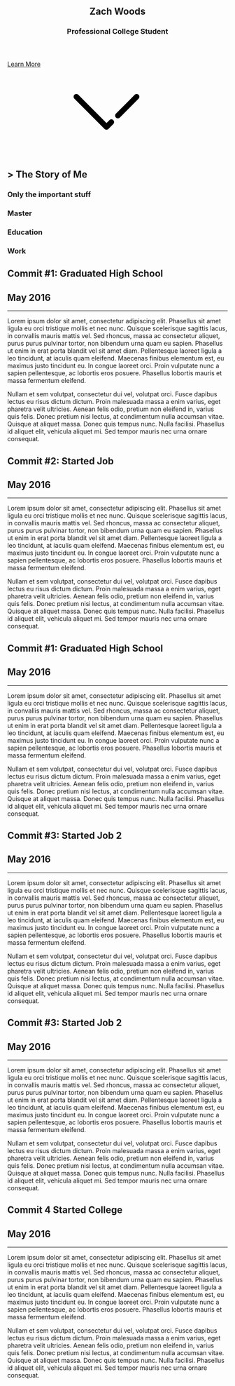 
<title>Zach Woods's Main Page</title>

<style> @import url(css/main.css); </style>

<section>

<header>

## Zach Woods
### Professional College Student



</header>


[Learn More](#about)
<svg id="downarrow" xmlns="http://www.w3.org/2000/svg" xmlns:xlink="http://www.w3.org/1999/xlink" version="1.1" x="0px" y="0px" viewBox="-20 5 100 40" enable-background="new 0 0 100 100" xml:space="preserve">
  <g transform="scale(0.5)">
        <path d="M52.656,57.489l-2.657,2.657L24.406,34.551c-0.977-0.977-2.559-0.977-3.535,0c-0.977,0.976-0.977,2.559,0,3.535  l27.36,27.363c0.469,0.469,1.104,0.732,1.768,0.732s1.299-0.264,1.768-0.732l4.425-4.425c0.977-0.977,0.977-2.559,0-3.535  S53.633,56.513,52.656,57.489z M79.129,34.553c-0.977-0.977-2.559-0.977-3.535,0l-17.021,17.02c-0.977,0.976-0.977,2.559,0,3.535  c0.488,0.488,1.128,0.732,1.768,0.732s1.279-0.244,1.768-0.732l17.021-17.02C80.105,37.112,80.105,35.529,79.129,34.553z"/>
    </g>
</svg>

<!-- Created by myladkings from the Noun Project-->

</section>

<section id="#timeline">

<div class="content">

<div class="title">

# > The Story of Me
###   Only the important stuff

</div>

<div class="branch" id="master">

### Master

</div>

<div class="branch" id="education">

### Education

</div>

<div class="branch" id="work">

### Work

</div>

<div id="commits">


<div class="pull education"></div>
<div class="commit education">

# Commit #1: Graduated High School
## May 2016
----
Lorem ipsum dolor sit amet, consectetur adipiscing elit. Phasellus sit amet ligula eu orci tristique mollis et nec nunc. Quisque scelerisque sagittis lacus, in convallis mauris mattis vel. Sed rhoncus, massa ac consectetur aliquet, purus purus pulvinar tortor, non bibendum urna quam eu sapien. Phasellus ut enim in erat porta blandit vel sit amet diam. Pellentesque laoreet ligula a leo tincidunt, at iaculis quam eleifend. Maecenas finibus elementum est, eu maximus justo tincidunt eu. In congue laoreet orci. Proin vulputate nunc a sapien pellentesque, ac lobortis eros posuere. Phasellus lobortis mauris et massa fermentum eleifend.

Nullam et sem volutpat, consectetur dui vel, volutpat orci. Fusce dapibus lectus eu risus dictum dictum. Proin malesuada massa a enim varius, eget pharetra velit ultricies. Aenean felis odio, pretium non eleifend in, varius quis felis. Donec pretium nisi lectus, at condimentum nulla accumsan vitae. Quisque at aliquet massa. Donec quis tempus nunc. Nulla facilisi. Phasellus id aliquet elit, vehicula aliquet mi. Sed tempor mauris nec urna ornare consequat.

</div>

<div class="pull work"></div>
<div class="commit work">
<div class="fill education"></div>

# Commit #2: Started Job
## May 2016
----
Lorem ipsum dolor sit amet, consectetur adipiscing elit. Phasellus sit amet ligula eu orci tristique mollis et nec nunc. Quisque scelerisque sagittis lacus, in convallis mauris mattis vel. Sed rhoncus, massa ac consectetur aliquet, purus purus pulvinar tortor, non bibendum urna quam eu sapien. Phasellus ut enim in erat porta blandit vel sit amet diam. Pellentesque laoreet ligula a leo tincidunt, at iaculis quam eleifend. Maecenas finibus elementum est, eu maximus justo tincidunt eu. In congue laoreet orci. Proin vulputate nunc a sapien pellentesque, ac lobortis eros posuere. Phasellus lobortis mauris et massa fermentum eleifend.

Nullam et sem volutpat, consectetur dui vel, volutpat orci. Fusce dapibus lectus eu risus dictum dictum. Proin malesuada massa a enim varius, eget pharetra velit ultricies. Aenean felis odio, pretium non eleifend in, varius quis felis. Donec pretium nisi lectus, at condimentum nulla accumsan vitae. Quisque at aliquet massa. Donec quis tempus nunc. Nulla facilisi. Phasellus id aliquet elit, vehicula aliquet mi. Sed tempor mauris nec urna ornare consequat.

</div>

<div class="commit education">
<div class="fill work"></div>

# Commit #1: Graduated High School
## May 2016
----
Lorem ipsum dolor sit amet, consectetur adipiscing elit. Phasellus sit amet ligula eu orci tristique mollis et nec nunc. Quisque scelerisque sagittis lacus, in convallis mauris mattis vel. Sed rhoncus, massa ac consectetur aliquet, purus purus pulvinar tortor, non bibendum urna quam eu sapien. Phasellus ut enim in erat porta blandit vel sit amet diam. Pellentesque laoreet ligula a leo tincidunt, at iaculis quam eleifend. Maecenas finibus elementum est, eu maximus justo tincidunt eu. In congue laoreet orci. Proin vulputate nunc a sapien pellentesque, ac lobortis eros posuere. Phasellus lobortis mauris et massa fermentum eleifend.

Nullam et sem volutpat, consectetur dui vel, volutpat orci. Fusce dapibus lectus eu risus dictum dictum. Proin malesuada massa a enim varius, eget pharetra velit ultricies. Aenean felis odio, pretium non eleifend in, varius quis felis. Donec pretium nisi lectus, at condimentum nulla accumsan vitae. Quisque at aliquet massa. Donec quis tempus nunc. Nulla facilisi. Phasellus id aliquet elit, vehicula aliquet mi. Sed tempor mauris nec urna ornare consequat.

</div>

<div class="commit work">
<div class="fill education"></div>

# Commit #3: Started Job 2
## May 2016
----
Lorem ipsum dolor sit amet, consectetur adipiscing elit. Phasellus sit amet ligula eu orci tristique mollis et nec nunc. Quisque scelerisque sagittis lacus, in convallis mauris mattis vel. Sed rhoncus, massa ac consectetur aliquet, purus purus pulvinar tortor, non bibendum urna quam eu sapien. Phasellus ut enim in erat porta blandit vel sit amet diam. Pellentesque laoreet ligula a leo tincidunt, at iaculis quam eleifend. Maecenas finibus elementum est, eu maximus justo tincidunt eu. In congue laoreet orci. Proin vulputate nunc a sapien pellentesque, ac lobortis eros posuere. Phasellus lobortis mauris et massa fermentum eleifend.

Nullam et sem volutpat, consectetur dui vel, volutpat orci. Fusce dapibus lectus eu risus dictum dictum. Proin malesuada massa a enim varius, eget pharetra velit ultricies. Aenean felis odio, pretium non eleifend in, varius quis felis. Donec pretium nisi lectus, at condimentum nulla accumsan vitae. Quisque at aliquet massa. Donec quis tempus nunc. Nulla facilisi. Phasellus id aliquet elit, vehicula aliquet mi. Sed tempor mauris nec urna ornare consequat.

</div>

<div class="commit work final">
<div class="fill education"></div>

# Commit #3: Started Job 2
## May 2016
----
Lorem ipsum dolor sit amet, consectetur adipiscing elit. Phasellus sit amet ligula eu orci tristique mollis et nec nunc. Quisque scelerisque sagittis lacus, in convallis mauris mattis vel. Sed rhoncus, massa ac consectetur aliquet, purus purus pulvinar tortor, non bibendum urna quam eu sapien. Phasellus ut enim in erat porta blandit vel sit amet diam. Pellentesque laoreet ligula a leo tincidunt, at iaculis quam eleifend. Maecenas finibus elementum est, eu maximus justo tincidunt eu. In congue laoreet orci. Proin vulputate nunc a sapien pellentesque, ac lobortis eros posuere. Phasellus lobortis mauris et massa fermentum eleifend.

Nullam et sem volutpat, consectetur dui vel, volutpat orci. Fusce dapibus lectus eu risus dictum dictum. Proin malesuada massa a enim varius, eget pharetra velit ultricies. Aenean felis odio, pretium non eleifend in, varius quis felis. Donec pretium nisi lectus, at condimentum nulla accumsan vitae. Quisque at aliquet massa. Donec quis tempus nunc. Nulla facilisi. Phasellus id aliquet elit, vehicula aliquet mi. Sed tempor mauris nec urna ornare consequat.

</div>
<div class="push work"></div>
<div class="commit education final">

# Commit 4 Started College
## May 2016
----
Lorem ipsum dolor sit amet, consectetur adipiscing elit. Phasellus sit amet ligula eu orci tristique mollis et nec nunc. Quisque scelerisque sagittis lacus, in convallis mauris mattis vel. Sed rhoncus, massa ac consectetur aliquet, purus purus pulvinar tortor, non bibendum urna quam eu sapien. Phasellus ut enim in erat porta blandit vel sit amet diam. Pellentesque laoreet ligula a leo tincidunt, at iaculis quam eleifend. Maecenas finibus elementum est, eu maximus justo tincidunt eu. In congue laoreet orci. Proin vulputate nunc a sapien pellentesque, ac lobortis eros posuere. Phasellus lobortis mauris et massa fermentum eleifend.

Nullam et sem volutpat, consectetur dui vel, volutpat orci. Fusce dapibus lectus eu risus dictum dictum. Proin malesuada massa a enim varius, eget pharetra velit ultricies. Aenean felis odio, pretium non eleifend in, varius quis felis. Donec pretium nisi lectus, at condimentum nulla accumsan vitae. Quisque at aliquet massa. Donec quis tempus nunc. Nulla facilisi. Phasellus id aliquet elit, vehicula aliquet mi. Sed tempor mauris nec urna ornare consequat.

</div>

<div class="push education"></div>


</div>

</div>

</section>